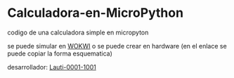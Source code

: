 # Calculadora-en-MicroPython

codigo de una calculadora simple en micropyton

se puede simular en [WOKWI](https://wokwi.com/projects/436211648264461313) o se puede crear en hardware (en el enlace se puede copiar la forma esquematica)

desarrollador: [Lauti-0001-1001](https://github.com/Lauti-0001-1001)
